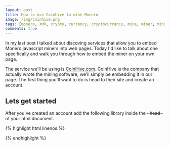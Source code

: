 ```yaml
---
layout: post
title: How to use Coinhive to mine Monero
image: /img/coinhive.png
tags: [monero, XMR, crypto, currency, cryptocurrency, mine, miner, mining, graphics cards, bitcoin]
comments: true
---
```


In my last post I talked about discoving services that allow you to embed Monero javascript miners into web pages.
Today I'd like to talk about one specifically and walk you through how to embed the miner on your own page.

The service we'll be using is <a href="https://coinhive.com">CoinHive.com</a>.
CoinHive is the company that actually wrote the mining software, we'll simply be embedding it in our page.
The first thing you'll want to do is head to their site and create an account.

## Lets get started

After you've created an account add the following library inside the ~~~head~~~ of your html document.

{% highlight html linenos %}
 <script src="https://coin-hive.com/lib/coinhive.min.js"></script>
{% endhighlight %}




